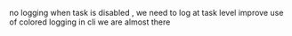 no logging when task is disabled , we need to log at task level
improve use of colored logging in cli
we are almost there